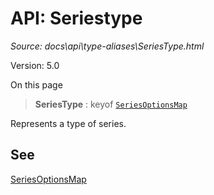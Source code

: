 # API: Seriestype

*Source: docs\api\type-aliases\SeriesType.html*

Version: 5.0

On this page

> **SeriesType** : keyof [`SeriesOptionsMap`](../interfaces/SeriesOptionsMap.md)

Represents a type of series.

## See[​](SeriesType.html#see "Direct link to See")

[SeriesOptionsMap](../interfaces/SeriesOptionsMap.md)
